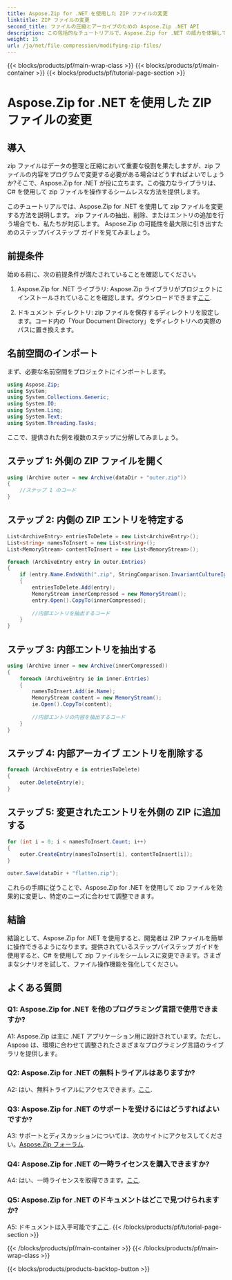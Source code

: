 ```yaml
---
title: Aspose.Zip for .NET を使用した ZIP ファイルの変更
linktitle: ZIP ファイルの変更
second_title: ファイルの圧縮とアーカイブのための Aspose.Zip .NET API
description: この包括的なチュートリアルで、Aspose.Zip for .NET の威力を体験してください。 C# を使用して zip ファイルをシームレスに変更する方法を学びます。
weight: 15
url: /ja/net/file-compression/modifying-zip-files/
---
```


{{< blocks/products/pf/main-wrap-class >}}
{{< blocks/products/pf/main-container >}}
{{< blocks/products/pf/tutorial-page-section >}}

# Aspose.Zip for .NET を使用した ZIP ファイルの変更

## 導入

zip ファイルはデータの整理と圧縮において重要な役割を果たしますが、zip ファイルの内容をプログラムで変更する必要がある場合はどうすればよいでしょうか?そこで、Aspose.Zip for .NET が役に立ちます。この強力なライブラリは、C# を使用して zip ファイルを操作するシームレスな方法を提供します。

このチュートリアルでは、Aspose.Zip for .NET を使用して zip ファイルを変更する方法を説明します。 zip ファイルの抽出、削除、またはエントリの追加を行う場合でも、私たちが対応します。 Aspose.Zip の可能性を最大限に引き出すためのステップバイステップ ガイドを見てみましょう。

## 前提条件

始める前に、次の前提条件が満たされていることを確認してください。

1.  Aspose.Zip for .NET ライブラリ: Aspose.Zip ライブラリがプロジェクトにインストールされていることを確認します。ダウンロードできます[ここ](https://releases.aspose.com/zip/net/).

2. ドキュメント ディレクトリ: zip ファイルを保存するディレクトリを設定します。コード内の「Your Document Directory」をディレクトリへの実際のパスに置き換えます。

## 名前空間のインポート

まず、必要な名前空間をプロジェクトにインポートします。

```csharp
using Aspose.Zip;
using System;
using System.Collections.Generic;
using System.IO;
using System.Linq;
using System.Text;
using System.Threading.Tasks;
```

ここで、提供された例を複数のステップに分解してみましょう。

## ステップ 1: 外側の ZIP ファイルを開く

```csharp
using (Archive outer = new Archive(dataDir + "outer.zip"))
{
    //ステップ 1 のコード
}
```

## ステップ 2: 内側の ZIP エントリを特定する

```csharp
List<ArchiveEntry> entriesToDelete = new List<ArchiveEntry>();
List<string> namesToInsert = new List<string>();
List<MemoryStream> contentToInsert = new List<MemoryStream>();

foreach (ArchiveEntry entry in outer.Entries)
{
    if (entry.Name.EndsWith(".zip", StringComparison.InvariantCultureIgnoreCase))
    {
        entriesToDelete.Add(entry);
        MemoryStream innerCompressed = new MemoryStream();
        entry.Open().CopyTo(innerCompressed);
        
        //内部エントリを抽出するコード
    }
}
```

## ステップ 3: 内部エントリを抽出する

```csharp
using (Archive inner = new Archive(innerCompressed))
{
    foreach (ArchiveEntry ie in inner.Entries)
    {
        namesToInsert.Add(ie.Name);
        MemoryStream content = new MemoryStream();
        ie.Open().CopyTo(content);
        
        //内部エントリの内容を抽出するコード
    }
}
```

## ステップ 4: 内部アーカイブ エントリを削除する

```csharp
foreach (ArchiveEntry e in entriesToDelete)
{
    outer.DeleteEntry(e);
}
```

## ステップ 5: 変更されたエントリを外側の ZIP に追加する

```csharp
for (int i = 0; i < namesToInsert.Count; i++)
{
    outer.CreateEntry(namesToInsert[i], contentToInsert[i]);
}

outer.Save(dataDir + "flatten.zip");
```

これらの手順に従うことで、Aspose.Zip for .NET を使用して zip ファイルを効果的に変更し、特定のニーズに合わせて調整できます。

## 結論

結論として、Aspose.Zip for .NET を使用すると、開発者は ZIP ファイルを簡単に操作できるようになります。提供されているステップバイステップ ガイドを使用すると、C# を使用して zip ファイルをシームレスに変更できます。さまざまなシナリオを試して、ファイル操作機能を強化してください。

## よくある質問

### Q1: Aspose.Zip for .NET を他のプログラミング言語で使用できますか?

A1: Aspose.Zip は主に .NET アプリケーション用に設計されています。ただし、Aspose は、環境に合わせて調整されたさまざまなプログラミング言語のライブラリを提供します。

### Q2: Aspose.Zip for .NET の無料トライアルはありますか?

 A2: はい、無料トライアルにアクセスできます。[ここ](https://releases.aspose.com/).

### Q3: Aspose.Zip for .NET のサポートを受けるにはどうすればよいですか?

 A3: サポートとディスカッションについては、次のサイトにアクセスしてください。[Aspose.Zip フォーラム](https://forum.aspose.com/c/zip/37).

### Q4: Aspose.Zip for .NET の一時ライセンスを購入できますか?

 A4: はい、一時ライセンスを取得できます。[ここ](https://purchase.aspose.com/temporary-license/).

### Q5: Aspose.Zip for .NET のドキュメントはどこで見つけられますか?

 A5: ドキュメントは入手可能です[ここ](https://reference.aspose.com/zip/net/).
{{< /blocks/products/pf/tutorial-page-section >}}

{{< /blocks/products/pf/main-container >}}
{{< /blocks/products/pf/main-wrap-class >}}

{{< blocks/products/products-backtop-button >}}
